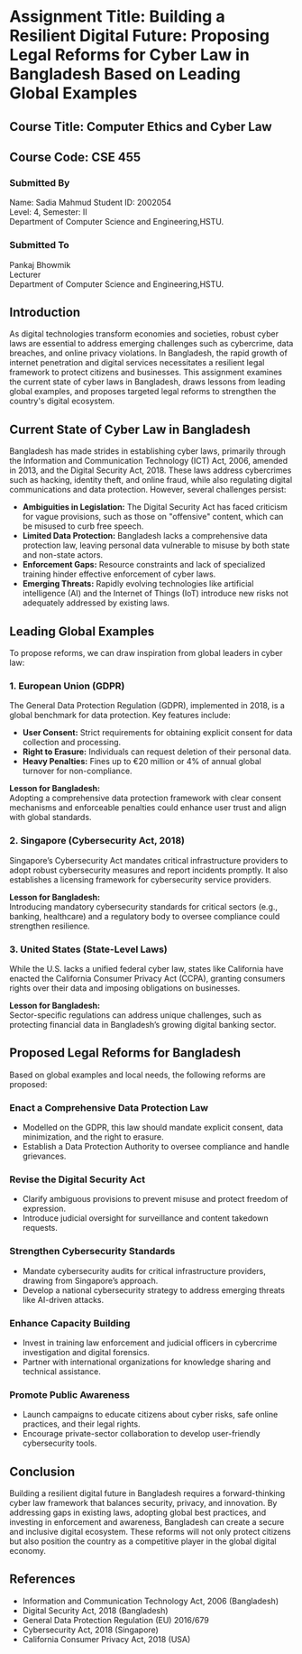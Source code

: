 # Assignment Title: Building a Resilient Digital Future: Proposing Legal Reforms for Cyber Law in Bangladesh Based on Leading Global Examples

## Course Title: Computer Ethics and Cyber Law

## Course Code: CSE 455

### Submitted By

Name: Sadia Mahmud 
Student ID: 2002054  
Level: 4, Semester: II  
Department of Computer Science and Engineering,HSTU.

### Submitted To

Pankaj Bhowmik  
Lecturer  
Department of Computer Science and Engineering,HSTU. 

## Introduction

As digital technologies transform economies and societies, robust cyber laws are essential to address emerging challenges such as cybercrime, data breaches, and online privacy violations. In Bangladesh, the rapid growth of internet penetration and digital services necessitates a resilient legal framework to protect citizens and businesses. This assignment examines the current state of cyber laws in Bangladesh, draws lessons from leading global examples, and proposes targeted legal reforms to strengthen the country's digital ecosystem.

## Current State of Cyber Law in Bangladesh

Bangladesh has made strides in establishing cyber laws, primarily through the Information and Communication Technology (ICT) Act, 2006, amended in 2013, and the Digital Security Act, 2018. These laws address cybercrimes such as hacking, identity theft, and online fraud, while also regulating digital communications and data protection. However, several challenges persist:

- **Ambiguities in Legislation:** The Digital Security Act has faced criticism for vague provisions, such as those on "offensive" content, which can be misused to curb free speech.
- **Limited Data Protection:** Bangladesh lacks a comprehensive data protection law, leaving personal data vulnerable to misuse by both state and non-state actors.
- **Enforcement Gaps:** Resource constraints and lack of specialized training hinder effective enforcement of cyber laws.
- **Emerging Threats:** Rapidly evolving technologies like artificial intelligence (AI) and the Internet of Things (IoT) introduce new risks not adequately addressed by existing laws.

## Leading Global Examples

To propose reforms, we can draw inspiration from global leaders in cyber law:

### 1. European Union (GDPR)

The General Data Protection Regulation (GDPR), implemented in 2018, is a global benchmark for data protection. Key features include:

- **User Consent:** Strict requirements for obtaining explicit consent for data collection and processing.
- **Right to Erasure:** Individuals can request deletion of their personal data.
- **Heavy Penalties:** Fines up to €20 million or 4% of annual global turnover for non-compliance.

**Lesson for Bangladesh:**  
Adopting a comprehensive data protection framework with clear consent mechanisms and enforceable penalties could enhance user trust and align with global standards.

### 2. Singapore (Cybersecurity Act, 2018)

Singapore’s Cybersecurity Act mandates critical infrastructure providers to adopt robust cybersecurity measures and report incidents promptly. It also establishes a licensing framework for cybersecurity service providers.

**Lesson for Bangladesh:**  
Introducing mandatory cybersecurity standards for critical sectors (e.g., banking, healthcare) and a regulatory body to oversee compliance could strengthen resilience.

### 3. United States (State-Level Laws)

While the U.S. lacks a unified federal cyber law, states like California have enacted the California Consumer Privacy Act (CCPA), granting consumers rights over their data and imposing obligations on businesses.

**Lesson for Bangladesh:**  
Sector-specific regulations can address unique challenges, such as protecting financial data in Bangladesh’s growing digital banking sector.

## Proposed Legal Reforms for Bangladesh

Based on global examples and local needs, the following reforms are proposed:

### Enact a Comprehensive Data Protection Law

- Modelled on the GDPR, this law should mandate explicit consent, data minimization, and the right to erasure.  
- Establish a Data Protection Authority to oversee compliance and handle grievances.

### Revise the Digital Security Act

- Clarify ambiguous provisions to prevent misuse and protect freedom of expression.  
- Introduce judicial oversight for surveillance and content takedown requests.

### Strengthen Cybersecurity Standards

- Mandate cybersecurity audits for critical infrastructure providers, drawing from Singapore’s approach.  
- Develop a national cybersecurity strategy to address emerging threats like AI-driven attacks.

### Enhance Capacity Building

- Invest in training law enforcement and judicial officers in cybercrime investigation and digital forensics.  
- Partner with international organizations for knowledge sharing and technical assistance.

### Promote Public Awareness

- Launch campaigns to educate citizens about cyber risks, safe online practices, and their legal rights.  
- Encourage private-sector collaboration to develop user-friendly cybersecurity tools.

## Conclusion

Building a resilient digital future in Bangladesh requires a forward-thinking cyber law framework that balances security, privacy, and innovation. By addressing gaps in existing laws, adopting global best practices, and investing in enforcement and awareness, Bangladesh can create a secure and inclusive digital ecosystem. These reforms will not only protect citizens but also position the country as a competitive player in the global digital economy.

## References

- Information and Communication Technology Act, 2006 (Bangladesh)  
- Digital Security Act, 2018 (Bangladesh)  
- General Data Protection Regulation (EU) 2016/679  
- Cybersecurity Act, 2018 (Singapore)  
- California Consumer Privacy Act, 2018 (USA)
